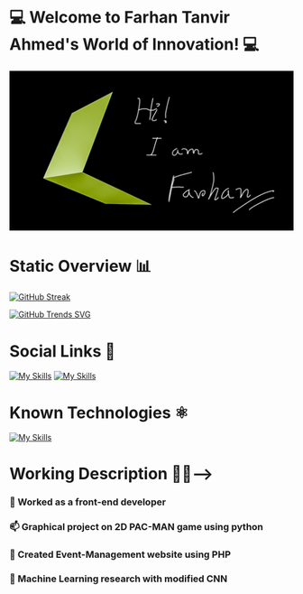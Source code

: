 
# 💻 Welcome to Farhan Tanvir Ahmed's World of Innovation! 💻
![This is an illustrator on 3D Object](https://raw.githubusercontent.com/Darkspectra/Darkspectra/main/cover.jpg)



# Static Overview 📊

[![GitHub Streak](https://github-readme-streak-stats.herokuapp.com?user=Darkspectra&theme=dark)](https://git.io/streak-stats)

[![GitHub Trends SVG](https://api.githubtrends.io/user/svg/Darkspectra/langs?time_range=one_year&compact=True&theme=synthwaves)](https://githubtrends.io)

# Social Links 🔗
[![My Skills](https://skillicons.dev/icons?i=linkedin)](https://www.linkedin.com/in/farhannovo/)
[![My Skills](https://skillicons.dev/icons?i=twitter)](https://twitter.com/Darkspectra4)

# Known Technologies ⚛️
[![My Skills](https://skillicons.dev/icons?i=js,html,css,react,c,cpp,mongodb,python)](https://skillicons.dev)


# Working Description 🧑‍💻-->

### 🔭 Worked as a front-end developer
### 📫 Graphical project on 2D PAC-MAN game using python
### 🌱 Created Event-Management website using PHP
### 🎰 Machine Learning research with modified CNN
